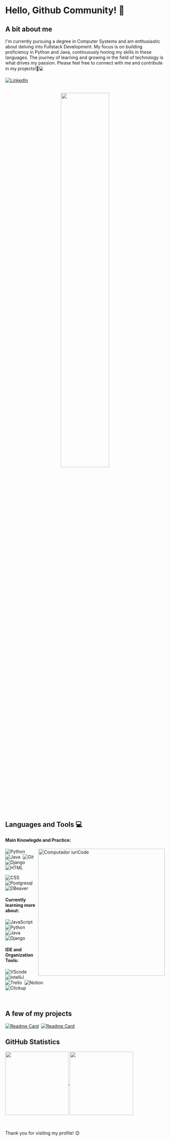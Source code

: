 # Hello, Github Community! 👋

## A bit about me
I'm currently pursuing a degree in Computer Systems and am enthusiastic about delving into Fullstack Development. My focus is on building proficiency in Python and Java, continuously honing my skills in these languages. The journey of learning and growing in the field of technology is what drives my passion. Please feel free to connect with me and contribute in my projects!🚀💻

<a href="https://www.linkedin.com/in/cinbrito/">![LinkedIn](https://img.shields.io/badge/LinkedIn-0A66C2.svg?style=for-the-badge&logo=LinkedIn&logoColor=white)</a>

<br>

<div  align="center" style="margin-bottom:100px">
<img width=55% align="center"  src="https://github-readme-streak-stats.herokuapp.com?user=cinbrito&theme=white&mode=weekly" />
 </div>

 <br>

## Languages and Tools 💻

#### Main Knowlegde and Practice:

<img src="https://raw.githubusercontent.com/MicaelliMedeiros/micaellimedeiros/master/image/computer-illustration.png" min-width="400px" max-width="400px" width="400px" align="right" alt="Computador iuriCode">

![Python](https://img.shields.io/badge/Python-3776AB?style=for-the-badge&logo=python&logoColor=white)&nbsp;
![Java](https://img.shields.io/badge/Java-ED8B00?style=for-the-badge&logo=openjdk&logoColor=white)&nbsp;
![Git](https://img.shields.io/badge/GIT-E44C30?style=for-the-badge&logo=git&logoColor=white)&nbsp;
![Django](https://img.shields.io/badge/Django-092E20?style=for-the-badge&logo=django&logoColor=white)&nbsp;
![HTML](https://img.shields.io/badge/HTML5-E34F26?style=for-the-badge&logo=html5&logoColor=white)<br>

![CSS](https://img.shields.io/badge/CSS3-1572B6?style=for-the-badge&logo=css3&logoColor=white)
![Postgresql](https://img.shields.io/badge/PostgreSQL-316192?style=for-the-badge&logo=postgresql&logoColor=white)&nbsp;
![DBeaver](https://img.shields.io/badge/DBeaver-382923.svg?style=for-the-badge&logo=DBeaver&logoColor=white)&nbsp;



#### Currently learning more about:

![JavaScript](https://img.shields.io/badge/JavaScript-F7DF1E.svg?style=for-the-badge&logo=JavaScript&logoColor=black)&nbsp;
![Python](https://img.shields.io/badge/Python-3776AB?style=for-the-badge&logo=python&logoColor=white)&nbsp;
![Java](https://img.shields.io/badge/Java-ED8B00?style=for-the-badge&logo=openjdk&logoColor=white)&nbsp;
![Django](https://img.shields.io/badge/Django-092E20?style=for-the-badge&logo=django&logoColor=white)&nbsp;

#### IDE and Organization Tools:

![VScode](https://img.shields.io/badge/vscode-4285F4?style=for-the-badge&logo=vscode&logoColor=white)&nbsp;
![IntelliJ](https://img.shields.io/badge/Intellij%20Idea-000?logo=intellij-idea&style=for-the-badge)&nbsp;
![Trello](https://img.shields.io/badge/trello-0c66e4?style=for-the-badge&logo=trello&logoColor=white)&nbsp;
![Notion](https://img.shields.io/badge/Notion-202020?style=for-the-badge&logo=notion&logoColor=white)&nbsp;<br>
![Clickup](https://img.shields.io/badge/ClickUp-7B68EE.svg?style=for-the-badge&logo=ClickUp&logoColor=white)&nbsp;


<br>

## A few of my projects
[![Readme Card](https://github-readme-stats.vercel.app/api/pin/?username=cinbrito&repo=ecommerce-urucum)](https://github.com/CinBrito/ecommerce-urucum)&nbsp;
[![Readme Card](https://github-readme-stats.vercel.app/api/pin/?username=cinbrito&repo=frontend_cv)](https://github.com/CinBrito/frontend_cv)&nbsp;


## GitHub Statistics
<a href="https://github.com/cinbrito/github-readme-stats">
  <img height=200 align="center" src="https://github-readme-stats.vercel.app/api?username=cinbrito" />
</a>
<a href="https://github.com/cinbrito/github-readme-stats">
  <img height=200 align="center" src="https://github-readme-stats.vercel.app/api/top-langs/?username=cinbrito&hide_progress=true" />
</a>

<br>
<br>
<br>

Thank you for visiting my profile! 😊

<!---
CinBrito/CinBrito is a ✨ special ✨ repository because its `README.md` (this file) appears on your GitHub profile.
You can click the Preview link to take a look at your changes.
--->
